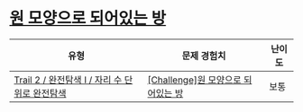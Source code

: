 # [원 모양으로 되어있는 방](https://www.codetree.ai/trails/complete/curated-cards/challenge-a-room-in-a-circle)

|유형|문제 경험치|난이도|
|---|---|---|
|[Trail 2 / 완전탐색 I / 자리 수 단위로 완전탐색](https://www.codetree.ai/trail-info/novice-mid/)|[[Challenge]원 모양으로 되어있는 방](https://www.codetree.ai/trails/complete/curated-cards/challenge-a-room-in-a-circle/)|보통|

